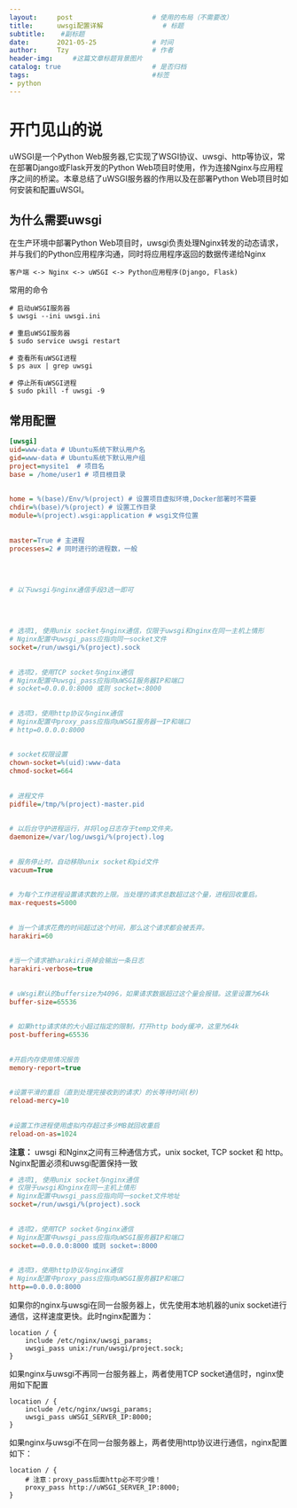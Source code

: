 ```yaml
---
layout:     post   				    # 使用的布局（不需要改）
title:      uwsgi配置详解 				# 标题
subtitle:    #副标题
date:       2021-05-25 				# 时间
author:     Tzy 					# 作者
header-img: 	#这篇文章标题背景图片
catalog: true 						# 是否归档
tags:								#标签
- python
---
```


# 开门见山的说

uWSGI是一个Python Web服务器,它实现了WSGI协议、uwsgi、http等协议，常在部署Django或Flask开发的Python Web项目时使用，作为连接Nginx与应用程序之间的桥梁。本章总结了uWSGI服务器的作用以及在部署Python Web项目时如何安装和配置uWSGI。



## 为什么需要uwsgi



在生产环境中部署Python Web项目时，uwsgi负责处理Nginx转发的动态请求，并与我们的Python应用程序沟通，同时将应用程序返回的数据传递给Nginx

```
客户端 <-> Nginx <-> uWSGI <-> Python应用程序(Django, Flask)
```

常用的命令

```
# 启动uWSGI服务器
$ uwsgi --ini uwsgi.ini

# 重启uWSGI服务器
$ sudo service uwsgi restart

# 查看所有uWSGI进程
$ ps aux | grep uwsgi

# 停止所有uWSGI进程
$ sudo pkill -f uwsgi -9
```

## 常用配置

```ini
[uwsgi]
uid=www-data # Ubuntu系统下默认用户名
gid=www-data # Ubuntu系统下默认用户组
project=mysite1  # 项目名
base = /home/user1 # 项目根目录
 
 
home = %(base)/Env/%(project) # 设置项目虚拟环境,Docker部署时不需要
chdir=%(base)/%(project) # 设置工作目录
module=%(project).wsgi:application # wsgi文件位置
 
 
master=True # 主进程
processes=2 # 同时进行的进程数，一般
 
 
 
 
# 以下uwsgi与nginx通信手段3选一即可
 
 
 
 
# 选项1, 使用unix socket与nginx通信，仅限于uwsgi和nginx在同一主机上情形
# Nginx配置中uwsgi_pass应指向同一socket文件
socket=/run/uwsgi/%(project).sock
 
 
# 选项2，使用TCP socket与nginx通信
# Nginx配置中uwsgi_pass应指向uWSGI服务器IP和端口
# socket=0.0.0.0:8000 或则 socket=:8000
 
 
# 选项3，使用http协议与nginx通信
# Nginx配置中proxy_pass应指向uWSGI服务器一IP和端口
# http=0.0.0.0:8000 
 
 
# socket权限设置
chown-socket=%(uid):www-data
chmod-socket=664
 
 
# 进程文件
pidfile=/tmp/%(project)-master.pid
 
 
# 以后台守护进程运行，并将log日志存于temp文件夹。
daemonize=/var/log/uwsgi/%(project).log 
 
 
# 服务停止时，自动移除unix socket和pid文件
vacuum=True
 
 
# 为每个工作进程设置请求数的上限。当处理的请求总数超过这个量，进程回收重启。
max-requests=5000
 
 
# 当一个请求花费的时间超过这个时间，那么这个请求都会被丢弃。
harakiri=60
 
 
#当一个请求被harakiri杀掉会输出一条日志
harakiri-verbose=true
 
 
# uWsgi默认的buffersize为4096，如果请求数据超过这个量会报错。这里设置为64k
buffer-size=65536
 
 
# 如果http请求体的大小超过指定的限制，打开http body缓冲，这里为64k
post-buffering=65536
 
 
#开启内存使用情况报告
memory-report=true
 
 
#设置平滑的重启（直到处理完接收到的请求）的长等待时间(秒)
reload-mercy=10
 
 
#设置工作进程使用虚拟内存超过多少MB就回收重启
reload-on-as=1024
```

**注意：** uwsgi 和Nginx之间有三种通信方式，unix socket, TCP socket 和 http。Nginx配置必须和uwsgi配置保持一致

```ini
# 选项1, 使用unix socket与nginx通信
# 仅限于uwsgi和nginx在同一主机上情形
# Nginx配置中uwsgi_pass应指向同一socket文件地址
socket=/run/uwsgi/%(project).sock
 
 
# 选项2，使用TCP socket与nginx通信
# Nginx配置中uwsgi_pass应指向uWSGI服务器IP和端口
socket==0.0.0.0:8000 或则 socket=:8000
 
 
# 选项3，使用http协议与nginx通信
# Nginx配置中proxy_pass应指向uWSGI服务器IP和端口
http==0.0.0.0:8000
```



如果你的nginx与uwsgi在同一台服务器上，优先使用本地机器的unix socket进行通信，这样速度更快。此时nginx配置为：

```nginx
location / {     
    include /etc/nginx/uwsgi_params;
    uwsgi_pass unix:/run/uwsgi/project.sock;
}
```

如果nginx与uwsgi不再同一台服务器上，两者使用TCP socket通信时，nginx使用如下配置

```nginx
location / {     
    include /etc/nginx/uwsgi_params;
    uwsgi_pass uWSGI_SERVER_IP:8000;
}
```

如果nginx与uwsgi不在同一台服务器上，两者使用http协议进行通信，nginx配置如下：

```nginx
location / {     
    # 注意：proxy_pass后面http必不可少哦！
    proxy_pass http://uWSGI_SERVER_IP:8000;
}
```

